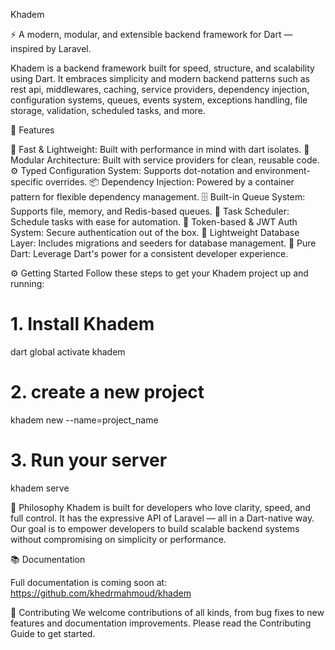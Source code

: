 Khadem

⚡ A modern, modular, and extensible backend framework for Dart — inspired by Laravel.

Khadem is a backend framework built for speed, structure, and scalability using Dart. It embraces simplicity and modern backend patterns such as rest api, middlewares, caching,  service providers, dependency injection, configuration systems, queues, events system, exceptions handling, file storage, validation, scheduled tasks, and more.

🚀 Features

🚀 Fast & Lightweight: Built with performance in mind with dart isolates.
🧱 Modular Architecture: Built with service providers for clean, reusable code.
⚙️ Typed Configuration System: Supports dot-notation and environment-specific overrides.
📦 Dependency Injection: Powered by a container pattern for flexible dependency management.
🗄️ Built-in Queue System: Supports file, memory, and Redis-based queues.
🧵 Task Scheduler: Schedule tasks with ease for automation.
🔐 Token-based & JWT Auth System: Secure authentication out of the box.
💾 Lightweight Database Layer: Includes migrations and seeders for database management.
🎯 Pure Dart: Leverage Dart's power for a consistent developer experience.


⚙️ Getting Started
Follow these steps to get your Khadem project up and running:
# 1. Install Khadem
dart global activate khadem

# 2. create a new project
khadem new --name=project_name

# 3. Run your server
khadem serve


🧠 Philosophy
Khadem is built for developers who love clarity, speed, and full control. It has the expressive API of Laravel — all in a Dart-native way. Our goal is to empower developers to build scalable backend systems without compromising on simplicity or performance.

📚 Documentation

Full documentation is coming soon at: https://github.com/khedrmahmoud/khadem

🤝 Contributing
We welcome contributions of all kinds, from bug fixes to new features and documentation improvements. Please read the Contributing Guide to get started.

